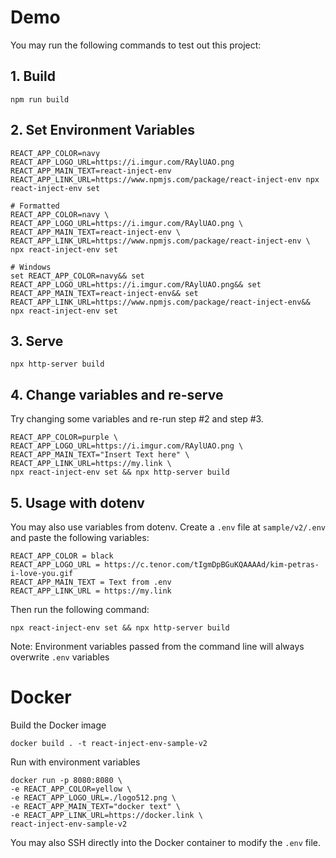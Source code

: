 # Demo

You may run the following commands to test out this project:

## 1. Build
```
npm run build
```

## 2. Set Environment Variables

```
REACT_APP_COLOR=navy REACT_APP_LOGO_URL=https://i.imgur.com/RAylUAO.png REACT_APP_MAIN_TEXT=react-inject-env REACT_APP_LINK_URL=https://www.npmjs.com/package/react-inject-env npx react-inject-env set

# Formatted
REACT_APP_COLOR=navy \
REACT_APP_LOGO_URL=https://i.imgur.com/RAylUAO.png \
REACT_APP_MAIN_TEXT=react-inject-env \
REACT_APP_LINK_URL=https://www.npmjs.com/package/react-inject-env \
npx react-inject-env set

# Windows
set REACT_APP_COLOR=navy&& set REACT_APP_LOGO_URL=https://i.imgur.com/RAylUAO.png&& set REACT_APP_MAIN_TEXT=react-inject-env&& set REACT_APP_LINK_URL=https://www.npmjs.com/package/react-inject-env&& npx react-inject-env set
```

## 3. Serve

```
npx http-server build 
```

## 4. Change variables and re-serve

Try changing some variables and re-run step #2 and step #3.

```
REACT_APP_COLOR=purple \
REACT_APP_LOGO_URL=https://i.imgur.com/RAylUAO.png \
REACT_APP_MAIN_TEXT="Insert Text here" \
REACT_APP_LINK_URL=https://my.link \
npx react-inject-env set && npx http-server build
```

## 5. Usage with dotenv

You may also use variables from dotenv. Create a `.env` file at `sample/v2/.env` and paste the following variables:

```
REACT_APP_COLOR = black
REACT_APP_LOGO_URL = https://c.tenor.com/tIgmDpBGuKQAAAAd/kim-petras-i-love-you.gif
REACT_APP_MAIN_TEXT = Text from .env
REACT_APP_LINK_URL = https://my.link
```

Then run the following command:

```
npx react-inject-env set && npx http-server build
```

Note: Environment variables passed from the command line will always overwrite `.env` variables

# Docker

Build the Docker image

```
docker build . -t react-inject-env-sample-v2
```

Run with environment variables

```
docker run -p 8080:8080 \                   
-e REACT_APP_COLOR=yellow \
-e REACT_APP_LOGO_URL=./logo512.png \
-e REACT_APP_MAIN_TEXT="docker text" \
-e REACT_APP_LINK_URL=https://docker.link \
react-inject-env-sample-v2
```

You may also SSH directly into the Docker container to modify the `.env` file.
